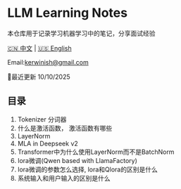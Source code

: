 # LLM Learning Notes

本仓库用于记录学习机器学习中的笔记，分享面试经验

[🇨🇳 中文](./README.md) | [🇺🇸 English](./README_EN.md)

Email:kerwinish@gmail.com

🚩最近更新 10/10/2025

## 目录

1. Tokenizer 分词器  
2. 什么是激活函数， 激活函数有哪些
3. LayerNorm  
4. MLA in Deepseek v2
5. Transformer中为什么使用LayerNorm而不是BatchNorm
6. lora微调(Qwen based with LlamaFactory)
7. lora微调的参数怎么选择, lora和Qlora的区别是什么
8. 系统输入和用户输入的区别是什么
